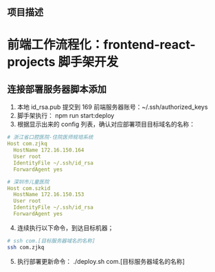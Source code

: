 项目描述
----------------

# 前端工作流程化：frontend-react-projects 脚手架开发

## 连接部署服务器脚本添加

1. 本地 id_rsa.pub 提交到 169 前端服务器账号：~/.ssh/authorized_keys
2. 脚手架执行： npm run start:deploy
3. 根据显示出来的 config 列表，确认对应部署项目目标域名的名称：

```yaml
# 浙江省口腔医院-住院医师规培系统
Host com.zjkq
  HostName 172.16.150.164
  User root
  IdentityFile ~/.ssh/id_rsa
  ForwardAgent yes

# 深圳市儿童医院
Host com.szkid
  HostName 172.16.150.153
  User root
  IdentityFile ~/.ssh/id_rsa
  ForwardAgent yes
```

4. 连续执行以下命令，到达目标机器；

```bash
# ssh com.[目标服务器域名的名称]
ssh com.zjkq
```

5. 执行部署更新命令： ./deploy.sh com.[目标服务器域名的名称]

